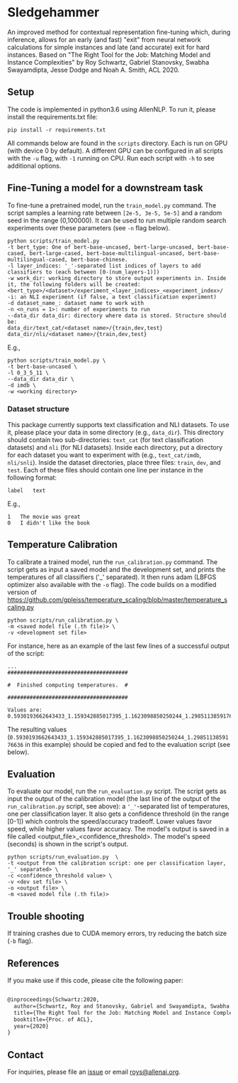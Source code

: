 # Sledgehammer
An improved  method for contextual representation fine-tuning which, during  inference, allows for an early (and fast) "exit" from neural network calculations for  simple  instances  and  late  (and  accurate) exit  for  hard  instances. Based on "The Right Tool for the Job: Matching Model and Instance Complexities" by Roy Schwartz, Gabriel Stanovsky, Swabha Swayamdipta, Jesse Dodge and Noah A. Smith, ACL 2020.


## Setup

The code is implemented in python3.6 using AllenNLP. To run it, please install the requirements.txt file:

```pip install -r requirements.txt```

All commands below are found in the `scripts` directory. Each is run on GPU (with device 0 by default). A different GPU can be configured in all scripts with the `-u` flag, with `-1` running on CPU. Run each script with `-h` to see additional options.

## Fine-Tuning a model for a downstream task
To fine-tune a pretrained model, run the `train_model.py` command. The script samples a learning rate between `[2e-5, 3e-5, 5e-5]` and a random seed in the range (0,100000). It can be used to run multiple random search experiments over these parameters (see `-n` flag below).

```
python scripts/train_model.py
-t bert_type: One of bert-base-uncased, bert-large-uncased, bert-base-cased, bert-large-cased, bert-base-multilingual-uncased, bert-base-multilingual-cased, bert-base-chinese.
-l layer_indices: '_'-separated list indices of layers to add classifiers to (each between [0-(num_layers-1)])
-w work_dir: working directory to store output experiments in. Inside it, the following folders will be created:  <bert_type>/<dataset>/experiment_<layer_indices>_<experiment_index>/
-i: an NLI experiment (if false, a text classification experiment)
-d dataset_name_: dataset name to work with
-n <n_runs = 1>: number of experiments to run
--data_dir data_dir: directory where data is stored. Structure should be:
data_dir/text_cat/<dataset name>/{train,dev,test}
data_dir/nli/<dataset name>/{train,dev,test}
```

E.g., 

```
python scripts/train_model.py \
-t bert-base-uncased \
-l 0_3_5_11 \
--data_dir data_dir \
-d imdb \
-w <working directory>
```

### Dataset structure
This package currently supports text classification and NLI datasets.
To use it, please place your data in some directory (e.g., `data_dir`). 
This directory should contain two sub-directories: `text_cat` (for text classification datasets) and `nli` (for NLI datasets).
Inside each directory, put a directory for each dataset you want to experiment with (e.g., `text_cat/imdb`, `nli/snli`).
Inside the dataset directories, place three files: `train`, `dev`, and `test`.
Each of these files should contain one line per instance in the following format:

```
label	text
```

E.g.,
```
1	The movie was great
0	I didn't like the book
```

## Temperature Calibration
To calibrate a trained model, run the `run_calibration.py` command. The script gets as input a saved model and the development set, and prints the temperatures of all classifiers ('_' separated). It then runs adam (LBFGS optimizer also available with the `-o` flag). 
The code builds on a modified version of https://github.com/gpleiss/temperature_scaling/blob/master/temperature_scaling.py

```
python scripts/run_calibration.py \
-m <saved model file (.th file)> \
-v <development set file>
```


For instance, here as an example of the last few lines of a successful output of the script:


```
...
######################################

#  Finished computing temperatures.  #

######################################

Values are: 0.5930193662643433_1.159342885017395_1.1623098850250244_1.2985113859176636
```

The resulting values (`0.5930193662643433_1.159342885017395_1.1623098850250244_1.2985113859176636` in this example) should be copied and fed to the evaluation script (see below).

## Evaluation

To evaluate our model, run the `run_evaluation.py` script. The script gets as input the output of the calibration model (the last line of the output of the `run_calibration.py` script, see above): a `'_'`-separated list of temperatures, one per classification layer. 
It also gets a confidence threshold (in the range [0-1]) which controls the speed/accuracy tradeoff. Lower values favor speed, while higher values favor accuracy. The model's output is saved in a file called <output_file>_<confidence_threshold>. The model's speed (seconds) is shown in the script's output.

```
python scripts/run_evaluation.py  \
-t <output from the calibration script: one per classification layer, '_' separated> \
-c <confidence_threshold value> \
-v <dev set file> \
-o <output file> \
-m <saved model file (.th file)>
```

## Trouble shooting
If training crashes due to CUDA memory errors, try reducing the batch size (`-b` flag).

## References
If you make use if this code, please cite the following paper:

```latex

@inproceedings{Schwartz:2020,
  author={Schwartz, Roy and Stanovsky, Gabriel and Swayamdipta, Swabha and Jesse Dodge and Smith, Noah A.},
  title={The Right Tool for the Job: Matching Model and Instance Complexities},
  booktitle={Proc. of ACL},
  year={2020}
}
```

## Contact

For inquiries, please file an [issue](https://github.com/allenai/sledgehammer/issues) or email roys@allenai.org.

